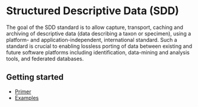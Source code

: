# Structured Descriptive Data (SDD)

The goal of the SDD standard is to allow capture, transport, caching and archiving of descriptive data (data describing a taxon or specimen), using a platform- and application-independent, international standard. Such a standard is crucial to enabling lossless porting of data between existing and future software platforms including identification, data-mining and analysis tools, and federated databases.

## Getting started

- [Primer](primer/SddContents.html)
- [Examples](examples.html)

